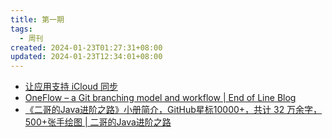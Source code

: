 ```yaml
---
title: 第一期
tags:
  - 周刊
created: 2024-01-23T01:27:31+08:00
updated: 2024-01-23T12:34:01+08:00
---
```

- [让应用支持 iCloud 同步](https://wangze.tech/%E8%AE%A9%E5%BA%94%E7%94%A8%E6%94%AF%E6%8C%81-iCloud-%E5%90%8C%E6%AD%A5)
- [OneFlow – a Git branching model and workflow | End of Line Blog](https://www.endoflineblog.com/oneflow-a-git-branching-model-and-workflow)
- [《二哥的Java进阶之路》小册简介，GitHub星标10000+，共计 32 万余字，500+张手绘图 | 二哥的Java进阶之路](https://javabetter.cn/overview/)